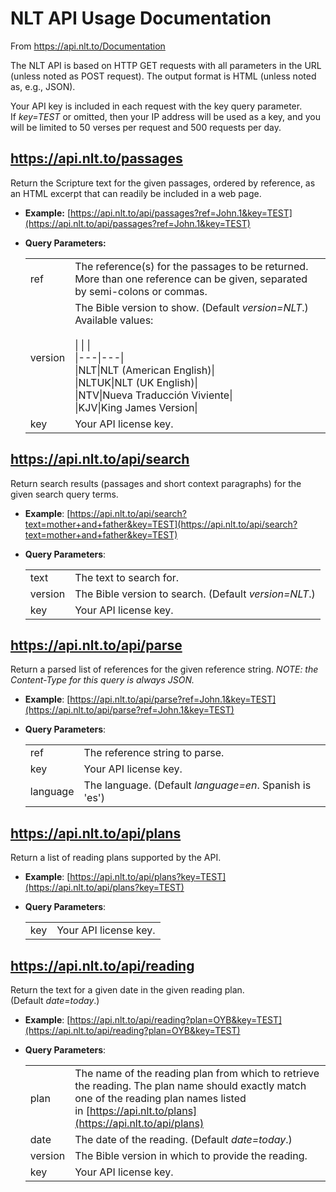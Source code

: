 # NLT API Usage Documentation

From https://api.nlt.to/Documentation

The NLT API is based on HTTP GET requests with all parameters in the URL (unless noted as POST request). The output format is HTML (unless noted as, e.g., JSON).

Your API key is included in each request with the key query parameter. If _key=TEST_ or omitted, then your IP address will be used as a key, and you will be limited to 50 verses per request and 500 requests per day.

## https://api.nlt.to/passages

Return the Scripture text for the given passages, ordered by reference, as an HTML excerpt that can readily be included in a web page.

- **Example:** [https://api.nlt.to/api/passages?ref=John.1&key=TEST](https://api.nlt.to/api/passages?ref=John.1&key=TEST)
- **Query Parameters:**

    |   |   |
    |---|---|
    |ref|The reference(s) for the passages to be returned. More than one reference can be given, separated by semi-colons or commas.|
    |version|The Bible version to show. (Default _version=NLT_.) Available values:<br><br>\|   \|   \|<br>\|---\|---\|<br>\|NLT\|NLT (American English)\|<br>\|NLTUK\|NLT (UK English)\|<br>\|NTV\|Nueva Traducción Viviente\|<br>\|KJV\|King James Version\||
    |key|Your API license key.|


## https://api.nlt.to/api/search

Return search results (passages and short context paragraphs) for the given search query terms.

- **Example**: [https://api.nlt.to/api/search?text=mother+and+father&key=TEST](https://api.nlt.to/api/search?text=mother+and+father&key=TEST)
- **Query Parameters**:

    |   |   |
    |---|---|
    |text|The text to search for.|
    |version|The Bible version to search. (Default _version=NLT_.)|
    |key|Your API license key.|


## https://api.nlt.to/api/parse

Return a parsed list of references for the given reference string. _NOTE: the Content-Type for this query is always JSON._

- **Example**: [https://api.nlt.to/api/parse?ref=John.1&key=TEST](https://api.nlt.to/api/parse?ref=John.1&key=TEST)
- **Query Parameters**:

    |   |   |
    |---|---|
    |ref|The reference string to parse.|
    |key|Your API license key.|
    |language|The language. (Default _language=en_. Spanish is 'es')|


## https://api.nlt.to/api/plans

Return a list of reading plans supported by the API.

- **Example**: [https://api.nlt.to/api/plans?key=TEST](https://api.nlt.to/api/plans?key=TEST)
- **Query Parameters**:

    |   |   |
    |---|---|
    |key|Your API license key.|


## https://api.nlt.to/api/reading

Return the text for a given date in the given reading plan. (Default _date=today_.)

- **Example**: [https://api.nlt.to/api/reading?plan=OYB&key=TEST](https://api.nlt.to/api/reading?plan=OYB&key=TEST)
- **Query Parameters**:

    |   |   |
    |---|---|
    |plan|The name of the reading plan from which to retrieve the reading. The plan name should exactly match one of the reading plan names listed in [https://api.nlt.to/plans](https://api.nlt.to/api/plans)|
    |date|The date of the reading. (Default _date=today_.)|
    |version|The Bible version in which to provide the reading.|
    |key|Your API license key.|